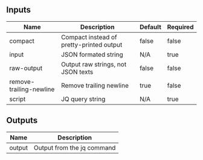 <!-- markdownlint-disable -->

## Inputs

| Name | Description | Default | Required |
|------|-------------|---------|----------|
| compact | Compact instead of pretty-printed output | false | false |
| input | JSON formated string | N/A | true |
| raw-output | Output raw strings, not JSON texts | false | false |
| remove-trailing-newline | Remove trailing newline | true | false |
| script | JQ query string | N/A | true |


## Outputs

| Name | Description |
|------|-------------|
| output | Output from the jq command |
<!-- markdownlint-restore -->

